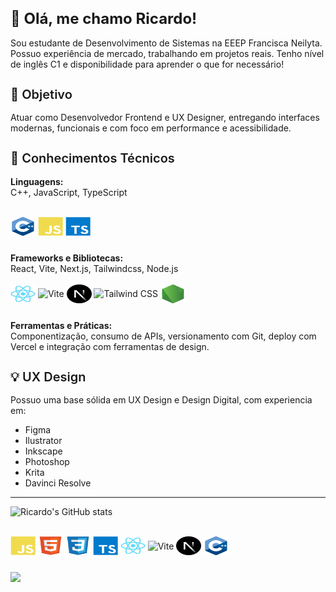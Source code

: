 <h1 style="font-size: 1.5rem; font-weight: 700;">👋 Olá, me chamo Ricardo!</h1>

<p>
Sou estudante de Desenvolvimento de Sistemas na EEEP Francisca Neilyta. Possuo experiência de mercado, trabalhando em projetos reais. Tenho nível de inglês C1 e disponibilidade para aprender o que for necessário!
</p>

<h2 style="font-size: 1.25rem; font-weight: 600;">🎯 Objetivo</h2>
<p>
Atuar como Desenvolvedor Frontend e UX Designer, entregando interfaces modernas, funcionais e com foco em performance e acessibilidade.
</p>

<h2 style="font-size: 1.25rem; font-weight: 600;">🧠 Conhecimentos Técnicos</h2>

<b>Linguagens:</b><br>
C++, JavaScript, TypeScript<br>
<div style="display: inline_block; margin-bottom: 10px;"><br>
  <img align="center" alt="C++" height="30" width="40" src="https://raw.githubusercontent.com/devicons/devicon/master/icons/cplusplus/cplusplus-original.svg">
  <img align="center" alt="Js" height="30" width="40" src="https://raw.githubusercontent.com/devicons/devicon/master/icons/javascript/javascript-plain.svg">
  <img align="center" alt="Ts" height="30" width="40" src="https://raw.githubusercontent.com/devicons/devicon/master/icons/typescript/typescript-plain.svg">
</div>
<br>
<b>Frameworks e Bibliotecas:</b><br>
React, Vite, Next.js, Tailwindcss, Node.js<br>
<div style="display: inline_block; margin-bottom: 10px;"><br>
  <img align="center" alt="React" height="30" width="40" src="https://raw.githubusercontent.com/devicons/devicon/master/icons/react/react-original.svg">
  <img align="center" alt="Vite" height="30" width="40" src="https://vitejs.dev/logo.svg">
  <img align="center" alt="Next.js" height="30" width="40" src="https://raw.githubusercontent.com/devicons/devicon/master/icons/nextjs/nextjs-original.svg">
  <img align="center" alt="Tailwind CSS" height="30" width="40" src="https://www.vectorlogo.zone/logos/tailwindcss/tailwindcss-icon.svg">

  <img align="center" alt="Node.js" height="30" width="40" src="https://raw.githubusercontent.com/devicons/devicon/master/icons/nodejs/nodejs-original.svg">

</div>
<br>
<b>Ferramentas e Práticas:</b><br>
Componentização, consumo de APIs, versionamento com Git, deploy com Vercel e integração com ferramentas de design.<br>

<h2 style="font-size: 1.25rem; font-weight: 600;">💡 UX Design</h2>
<p>
Possuo uma base sólida em UX Design e Design Digital, com experiencia em:
<ul>
  <li>Figma</li>
  <li>Ilustrator</li>
  <li>Inkscape</li>
  <li>Photoshop</li>
  <li>Krita</li>
  <li>Davinci Resolve</li>



</ul>
</p>

<hr>

<!-- GitHub Stats -->
![Ricardo's GitHub stats](https://github-readme-stats.vercel.app/api?username=Ricardo&show_icons=true&theme=transparent)

<!-- Tech Icons -->
<div style="display: inline_block; margin-bottom: 10px;"><br>
  <img align="center" alt="Js" height="30" width="40" src="https://raw.githubusercontent.com/devicons/devicon/master/icons/javascript/javascript-plain.svg">
  <img align="center" alt="HTML" height="30" width="40" src="https://raw.githubusercontent.com/devicons/devicon/master/icons/html5/html5-original.svg">
  <img align="center" alt="CSS" height="30" width="40" src="https://raw.githubusercontent.com/devicons/devicon/master/icons/css3/css3-original.svg">
  <img align="center" alt="Ts" height="30" width="40" src="https://raw.githubusercontent.com/devicons/devicon/master/icons/typescript/typescript-plain.svg">
  <img align="center" alt="React" height="30" width="40" src="https://raw.githubusercontent.com/devicons/devicon/master/icons/react/react-original.svg">
  <img align="center" alt="Vite" height="30" width="40" src="https://vitejs.dev/logo.svg">
  <img align="center" alt="Next.js" height="30" width="40" src="https://raw.githubusercontent.com/devicons/devicon/master/icons/nextjs/nextjs-original.svg">
  <img align="center" alt="C++" height="30" width="40" src="https://raw.githubusercontent.com/devicons/devicon/master/icons/cplusplus/cplusplus-original.svg">
</div>

<br>

<!-- Contact -->
<div> 
  <a href="mailto:ricardoduartedonascimento@gmail.com">
    <img src="https://img.shields.io/badge/-Gmail-%23333?style=for-the-badge&logo=gmail&logoColor=white" target="_blank">
  </a>
</div>
